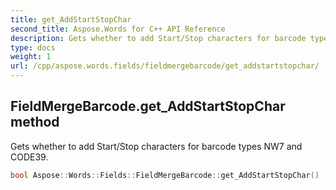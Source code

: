 ```yaml
---
title: get_AddStartStopChar
second_title: Aspose.Words for C++ API Reference
description: Gets whether to add Start/Stop characters for barcode types NW7 and CODE39.
type: docs
weight: 1
url: /cpp/aspose.words.fields/fieldmergebarcode/get_addstartstopchar/
---
```

## FieldMergeBarcode.get_AddStartStopChar method


Gets whether to add Start/Stop characters for barcode types NW7 and CODE39.

```cpp
bool Aspose::Words::Fields::FieldMergeBarcode::get_AddStartStopChar()
```


